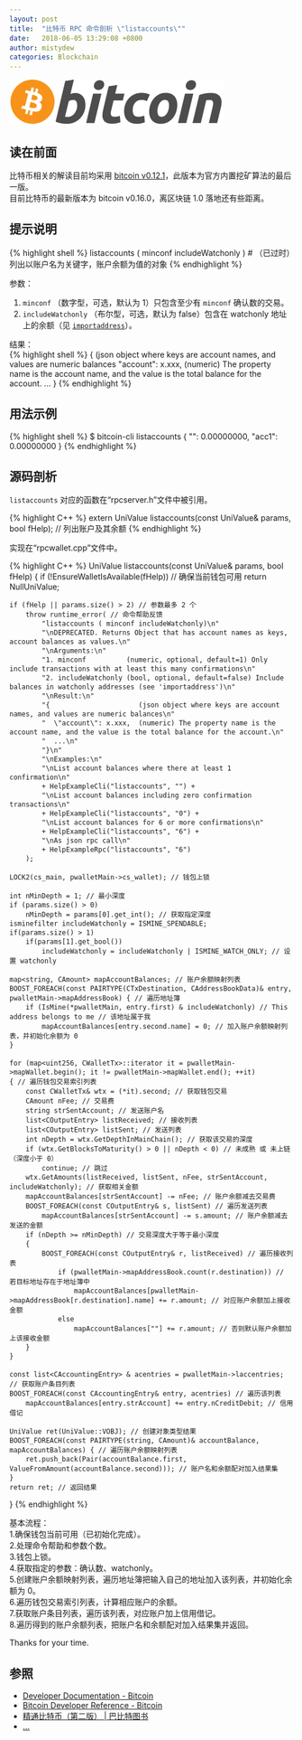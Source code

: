 ```yaml
---
layout: post
title:  "比特币 RPC 命令剖析 \"listaccounts\""
date:   2018-06-05 13:29:08 +0800
author: mistydew
categories: Blockchain
---
```

![bitcoin](/images/20180504/bitcoin.svg)

## 读在前面
比特币相关的解读目前均采用 [bitcoin v0.12.1](https://github.com/bitcoin/bitcoin/tree/v0.12.1)，此版本为官方内置挖矿算法的最后一版。<br>
目前比特币的最新版本为 bitcoin v0.16.0，离区块链 1.0 落地还有些距离。

## 提示说明

{% highlight shell %}
listaccounts ( minconf includeWatchonly ) # （已过时）列出以账户名为关键字，账户余额为值的对象
{% endhighlight %}

参数：<br>
1. `minconf` （数字型，可选，默认为 1）只包含至少有 `minconf` 确认数的交易。<br>
2. `includeWatchonly` （布尔型，可选，默认为 false）包含在 watchonly 地址上的余额（见 [`importaddress`]()）。

结果：<br>
{% highlight shell %}
{                      (json object where keys are account names, and values are numeric balances
  "account": x.xxx,  (numeric) The property name is the account name, and the value is the total balance for the account.
  ...
}
{% endhighlight %}

## 用法示例

{% highlight shell %}
$ bitcoin-cli listaccounts
{
  "": 0.00000000,
  "acc1": 0.00000000
}
{% endhighlight %}

## 源码剖析
`listaccounts` 对应的函数在“rpcserver.h”文件中被引用。

{% highlight C++ %}
extern UniValue listaccounts(const UniValue& params, bool fHelp); // 列出账户及其余额
{% endhighlight %}

实现在“rpcwallet.cpp”文件中。

{% highlight C++ %}
UniValue listaccounts(const UniValue& params, bool fHelp)
{
    if (!EnsureWalletIsAvailable(fHelp)) // 确保当前钱包可用
        return NullUniValue;
    
    if (fHelp || params.size() > 2) // 参数最多 2 个
        throw runtime_error( // 命令帮助反馈
            "listaccounts ( minconf includeWatchonly)\n"
            "\nDEPRECATED. Returns Object that has account names as keys, account balances as values.\n"
            "\nArguments:\n"
            "1. minconf          (numeric, optional, default=1) Only include transactions with at least this many confirmations\n"
            "2. includeWatchonly (bool, optional, default=false) Include balances in watchonly addresses (see 'importaddress')\n"
            "\nResult:\n"
            "{                      (json object where keys are account names, and values are numeric balances\n"
            "  \"account\": x.xxx,  (numeric) The property name is the account name, and the value is the total balance for the account.\n"
            "  ...\n"
            "}\n"
            "\nExamples:\n"
            "\nList account balances where there at least 1 confirmation\n"
            + HelpExampleCli("listaccounts", "") +
            "\nList account balances including zero confirmation transactions\n"
            + HelpExampleCli("listaccounts", "0") +
            "\nList account balances for 6 or more confirmations\n"
            + HelpExampleCli("listaccounts", "6") +
            "\nAs json rpc call\n"
            + HelpExampleRpc("listaccounts", "6")
        );

    LOCK2(cs_main, pwalletMain->cs_wallet); // 钱包上锁

    int nMinDepth = 1; // 最小深度
    if (params.size() > 0)
        nMinDepth = params[0].get_int(); // 获取指定深度
    isminefilter includeWatchonly = ISMINE_SPENDABLE;
    if(params.size() > 1)
        if(params[1].get_bool())
            includeWatchonly = includeWatchonly | ISMINE_WATCH_ONLY; // 设置 watchonly

    map<string, CAmount> mapAccountBalances; // 账户余额映射列表
    BOOST_FOREACH(const PAIRTYPE(CTxDestination, CAddressBookData)& entry, pwalletMain->mapAddressBook) { // 遍历地址簿
        if (IsMine(*pwalletMain, entry.first) & includeWatchonly) // This address belongs to me // 该地址属于我
            mapAccountBalances[entry.second.name] = 0; // 加入账户余额映射列表，并初始化余额为 0
    }

    for (map<uint256, CWalletTx>::iterator it = pwalletMain->mapWallet.begin(); it != pwalletMain->mapWallet.end(); ++it)
    { // 遍历钱包交易索引列表
        const CWalletTx& wtx = (*it).second; // 获取钱包交易
        CAmount nFee; // 交易费
        string strSentAccount; // 发送账户名
        list<COutputEntry> listReceived; // 接收列表
        list<COutputEntry> listSent; // 发送列表
        int nDepth = wtx.GetDepthInMainChain(); // 获取该交易的深度
        if (wtx.GetBlocksToMaturity() > 0 || nDepth < 0) // 未成熟 或 未上链（深度小于 0）
            continue; // 跳过
        wtx.GetAmounts(listReceived, listSent, nFee, strSentAccount, includeWatchonly); // 获取相关金额
        mapAccountBalances[strSentAccount] -= nFee; // 账户余额减去交易费
        BOOST_FOREACH(const COutputEntry& s, listSent) // 遍历发送列表
            mapAccountBalances[strSentAccount] -= s.amount; // 账户余额减去发送的金额
        if (nDepth >= nMinDepth) // 交易深度大于等于最小深度
        {
            BOOST_FOREACH(const COutputEntry& r, listReceived) // 遍历接收列表
                if (pwalletMain->mapAddressBook.count(r.destination)) // 若目标地址存在于地址簿中
                    mapAccountBalances[pwalletMain->mapAddressBook[r.destination].name] += r.amount; // 对应账户余额加上接收金额
                else
                    mapAccountBalances[""] += r.amount; // 否则默认账户余额加上该接收金额
        }
    }

    const list<CAccountingEntry> & acentries = pwalletMain->laccentries; // 获取账户条目列表
    BOOST_FOREACH(const CAccountingEntry& entry, acentries) // 遍历该列表
        mapAccountBalances[entry.strAccount] += entry.nCreditDebit; // 信用借记

    UniValue ret(UniValue::VOBJ); // 创建对象类型结果
    BOOST_FOREACH(const PAIRTYPE(string, CAmount)& accountBalance, mapAccountBalances) { // 遍历账户余额映射列表
        ret.push_back(Pair(accountBalance.first, ValueFromAmount(accountBalance.second))); // 账户名和余额配对加入结果集
    }
    return ret; // 返回结果
}
{% endhighlight %}

基本流程：<br>
1.确保钱包当前可用（已初始化完成）。<br>
2.处理命令帮助和参数个数。<br>
3.钱包上锁。<br>
4.获取指定的参数：确认数、watchonly。<br>
5.创建账户余额映射列表，遍历地址簿把输入自己的地址加入该列表，并初始化余额为 0。<br>
6.遍历钱包交易索引列表，计算相应账户的余额。<br>
7.获取账户条目列表，遍历该列表，对应账户加上信用借记。<br>
8.遍历得到的账户余额列表，把账户名和余额配对加入结果集并返回。

Thanks for your time.

## 参照
* [Developer Documentation - Bitcoin](https://bitcoin.org/en/developer-documentation)
* [Bitcoin Developer Reference - Bitcoin](https://bitcoin.org/en/developer-reference#listaccounts)
* [精通比特币（第二版） \| 巴比特图书](http://book.8btc.com/masterbitcoin2cn)
* [...](https://github.com/mistydew/blockchain)
